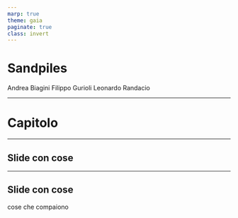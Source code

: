 ```yaml
---
marp: true
theme: gaia
paginate: true
class: invert
---
```


<style>
section::after {
  content: attr(data-marpit-pagination) '/' attr(data-marpit-pagination-total);
}
</style>

<!-- _class: lead invert -->
<!-- _paginate: false -->

# Sandpiles

Andrea Biagini
Filippo Gurioli
Leonardo Randacio

---

<!-- _class: invert lead -->
<!-- _paginate: false -->

# Capitolo

---

<!-- _paginate: hold -->

## Slide con cose

---

<!-- _paginate: hold -->

## Slide con cose

cose che compaiono

